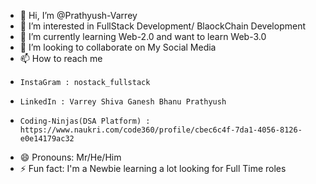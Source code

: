 - 👋 Hi, I’m @Prathyush-Varrey
- 👀 I’m interested in FullStack Development/ BlaockChain Development
- 🌱 I’m currently learning Web-2.0 and want to learn Web-3.0
- 💞️ I’m looking to collaborate on My Social Media 
- 📫 How to reach me
-     InstaGram : nostack_fullstack
-     LinkedIn : Varrey Shiva Ganesh Bhanu Prathyush
-     Coding-Ninjas(DSA Platform) : https://www.naukri.com/code360/profile/cbec6c4f-7da1-4056-8126-e0e14179ac32
- 😄 Pronouns: Mr/He/Him
- ⚡ Fun fact: I'm a Newbie learning a lot looking for Full Time roles

<!---
Prathyush-Varrey/Prathyush-Varrey is a ✨ special ✨ repository because its `README.md` (this file) appears on your GitHub profile.
You can click the Preview link to take a look at your changes.
--->
